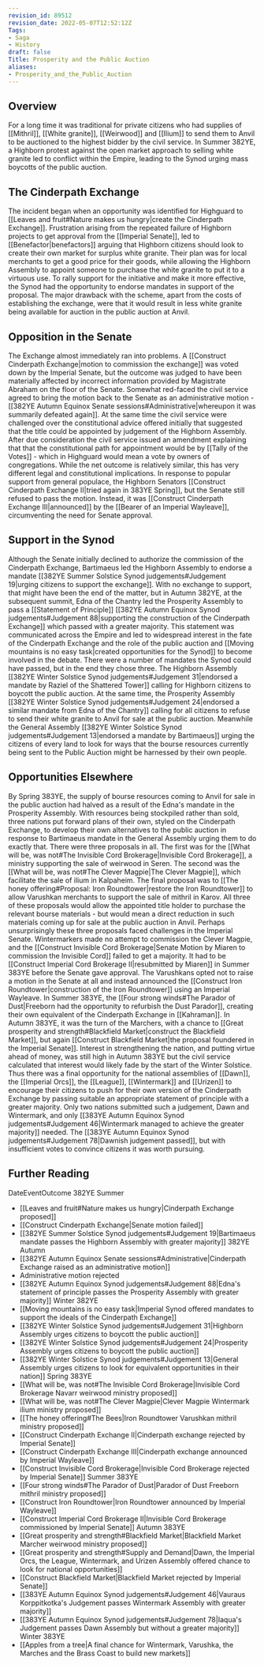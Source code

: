 ```yaml
---
revision_id: 89512
revision_date: 2022-05-07T12:52:12Z
Tags:
- Saga
- History
draft: false
Title: Prosperity and the Public Auction
aliases:
- Prosperity_and_the_Public_Auction
---
```

## Overview
For a long time it was traditional for private citizens who had supplies of [[Mithril]], [[White granite]], [[Weirwood]] and [[Ilium]] to send them to Anvil to be auctioned to the highest bidder by the civil service. In Summer 382YE, a Highborn protest against the open market approach to selling white granite led to conflict within the Empire, leading to the Synod urging mass boycotts of the public auction.
## The Cinderpath Exchange
The incident began when an opportunity was identified for Highguard to [[Leaves and fruit#Nature makes us hungry|create the Cinderpath Exchange]]. Frustration arising from the repeated failure of Highborn projects to get approval from the [[Imperial Senate]], led to [[Benefactor|benefactors]] arguing that Highborn citizens should look to create their own market for surplus white granite. Their plan was for local merchants to get a good price for their goods, while allowing the Highborn Assembly to appoint someone to purchase the white granite to put it to a virtuous use.
To rally support for the initiative and make it more effective, the Synod had the opportunity to endorse mandates in support of the proposal. The major drawback with the scheme, apart from the costs of establishing the exchange, were that it would result in less white granite being available for auction in the public auction at Anvil.
## Opposition in the Senate
The Exchange almost immediately ran into problems. A [[Construct Cinderpath Exchange|motion to commission the exchange]] was voted down by the Imperial Senate, but the outcome was judged to have been materially affected by incorrect information provided by Magistrate Abraham on the floor of the Senate. Somewhat red-faced the civil service agreed to bring the motion back to the Senate as an administrative motion - [[382YE Autumn Equinox Senate sessions#Administrative|whereupon it was summarily defeated again]].
At the same time the civil service were challenged over the constitutional advice offered initially that suggested that the title could be appointed by judgement of the Highborn Assembly. After due consideration the civil service issued an amendment explaining that that the constitutional path for appointment would be by [[Tally of the Votes]] - which in Highguard would mean a vote by owners of congregations. While the net outcome is relatively similar, this has very different legal and constitutional implications.
In response to popular support from general populace, the Highborn Senators [[Construct Cinderpath Exchange II|tried again in 383YE Spring]], but the Senate still refused to pass the motion. Instead, it was [[Construct Cinderpath Exchange III|announced]] by the [[Bearer of an Imperial Wayleave]], circumventing the need for Senate approval.
## Support in the Synod
Although the Senate initially declined to authorize the commission of the Cinderpath Exchange, Bartimaeus led the Highborn Assembly to endorse a mandate [[382YE Summer Solstice Synod judgements#Judgement 19|urging citizens to support the exchange]]. With no exchange to support, that might have been the end of the matter, but in Autumn 382YE, at the subsequent summit, Edna of the Chantry led the Prosperity Assembly to pass a [[Statement of Principle]] [[382YE Autumn Equinox Synod judgements#Judgement 88|supporting the construction of the Cinderpath Exchange]] which passed with a greater majority.
This statement was communicated across the Empire and led to widespread interest in the fate of the Cinderpath Exchange and the role of the public auction and [[Moving mountains is no easy task|created opportunities for the Synod]] to become involved in the debate. There were a number of mandates the Synod could have passed, but in the end they chose three.
The Highborn Assembly [[382YE Winter Solstice Synod judgements#Judgement 31|endorsed a mandate by Raziel of the Shattered Tower]] calling for Highborn citizens to boycott the public auction. At the same time, the Prosperity Assembly [[382YE Winter Solstice Synod judgements#Judgement 24|endorsed a similar mandate from Edna of the Chantry]] calling for all citizens to refuse to send their white granite to Anvil for sale at the public auction. Meanwhile the General Assembly [[382YE Winter Solstice Synod judgements#Judgement 13|endorsed a mandate by Bartimaeus]] urging the citizens of every land to look for ways that the bourse resources currently being sent to the Public Auction might be harnessed by their own people.
## Opportunities Elsewhere
By Spring 383YE, the supply of bourse resources coming to Anvil for sale in the public auction had halved as a result of the Edna's mandate in the Prosperity Assembly. With resources being stockpiled rather than sold, three nations put forward plans of their own, styled on the Cinderpath Exchange, to develop their own alternatives to the public auction in response to Bartimaeus mandate in the General Assembly urging them to do exactly that.
There were three proposals in all. The first was for the [[What will be, was not#The Invisible Cord Brokerage|Invisible Cord Brokerage]], a ministry supporting the sale of weirwood in Seren. The second was the [[What will be, was not#The Clever Magpie|The Clever Magpie]], which facilitate the sale of ilium in Kalpaheim. The final proposal was to [[The honey offering#Proposal: Iron Roundtower|restore the Iron Roundtower]] to allow Varushkan merchants to support the sale of mithril in Karov. All three of these proposals would allow the appointed title holder to purchase the relevant bourse materials - but would mean a direct reduction in such materials coming up for sale at the public auction in Anvil.
Perhaps unsurprisingly these three proposals faced challenges in the Imperial Senate. Wintermarkers made no attempt to commission the Clever Magpie, and the [[Construct Invisible Cord Brokerage|Senate Motion by Miaren to commission the Invisible Cord]] failed to get a majority. It had to be [[Construct Imperial Cord Brokerage II|resubmitted by Miaren]] in Summer 383YE before the Senate gave approval. The Varushkans opted not to raise a motion in the Senate at all and instead announced the [[Construct Iron Roundtower|construction of the Iron Roundtower]] using an Imperial Wayleave.
In Summer 383YE, the [[Four strong winds#The Parador of Dust|Freeborn had the opportunity to refurbish the Dust Parador]], creating their own equivalent of the Cinderpath Exchange in [[Kahraman]]. In Autumn 383YE, it was the turn of the Marchers, with a chance to [[Great prosperity and strength#Blackfield Market|construct the Blackfield Market]], but again [[Construct Blackfield Market|the proposal foundered in the Imperial Senate]].
Interest in strengthening the nation, and putting virtue ahead of money, was still high in Autumn 383YE but the civil service calculated that interest would likely fade by the start of the Winter Solstice. Thus there was a final opportunity for the national assemblies of [[Dawn]], the [[Imperial Orcs]], the [[League]], [[Wintermark]] and [[Urizen]] to encourage their citizens to push for their own version of the Cinderpath Exchange by passing suitable an appropriate statement of principle with a greater majority. Only two nations submitted such a judgement, Dawn and Wintermark, and only [[383YE Autumn Equinox Synod judgements#Judgement 46|Wintermark managed to achieve the greater majority]] needed. The [[383YE Autumn Equinox Synod judgements#Judgement 78|Dawnish judgement passed]], but with insufficient votes to convince citizens it was worth pursuing.
## Further Reading
DateEventOutcome
382YE Summer
* [[Leaves and fruit#Nature makes us hungry|Cinderpath Exchange proposed]]
* [[Construct Cinderpath Exchange|Senate motion failed]]
* [[382YE Summer Solstice Synod judgements#Judgement 19|Bartimaeus mandate passes the Highborn Assembly with greater majority]]
382YE Autumn
* [[382YE Autumn Equinox Senate sessions#Administrative|Cinderpath Exchange raised as an administrative motion]]
* Administrative motion rejected
* [[382YE Autumn Equinox Synod judgements#Judgement 88|Edna's statement of principle passes the Prosperity Assembly with greater majority]]
Winter 382YE
* [[Moving mountains is no easy task|Imperial Synod offered mandates to support the ideals of the Cinderpath Exchange]]
* [[382YE Winter Solstice Synod judgements#Judgement 31|Highborn Assembly urges citizens to boycott the public auction]]
* [[382YE Winter Solstice Synod judgements#Judgement 24|Prosperity Assembly urges citizens to boycott the public auction]]
* [[382YE Winter Solstice Synod judgements#Judgement 13|General Assembly urges citizens to look for equivalent opportunities in their nation]]
Spring 383YE
* [[What will be, was not#The Invisible Cord Brokerage|Invisible Cord Brokerage Navarr weirwood ministry proposed]]
* [[What will be, was not#The Clever Magpie|Clever Magpie Wintermark ilium ministry proposed]]
* [[The honey offering#The Bees|Iron Roundtower Varushkan mithril ministry proposed]]
* [[Construct Cinderpath Exchange II|Cinderpath exchange rejected by Imperial Senate]]
* [[Construct Cinderpath Exchange III|Cinderpath exchange announced by Imperial Wayleave]]
* [[Construct Invisible Cord Brokerage|Invisible Cord Brokerage rejected by Imperial Senate]]
Summer 383YE
* [[Four strong winds#The Parador of Dust|Parador of Dust Freeborn mithril ministry proposed]]
* [[Construct Iron Roundtower|Iron Roundtower announced by Imperial Wayleave]]
* [[Construct Imperial Cord Brokerage II|Invisible Cord Brokerage commissioned by Imperial Senate]]
Autumn 383YE
* [[Great prosperity and strength#Blackfield Market|Blackfield Market Marcher weirwood ministry proposed]]
* [[Great prosperity and strength#Supply and Demand|Dawn, the Imperial Orcs, the League, Wintermark, and Urizen Assembly offered chance to look for national opportunities]]
* [[Construct Blackfield Market|Blackfield Market rejected by Imperial Senate]]
* [[383YE Autumn Equinox Synod judgements#Judgement 46|Vauraus Korppitkotka's Judgement passes Wintermark Assembly with greater majority]]
* [[383YE Autumn Equinox Synod judgements#Judgement 78|Iaqua's Judgement passes Dawn Assembly but without a greater majority]]
Winter 383YE
* [[Apples from a tree|A final chance for Wintermark, Varushka, the Marches and the Brass Coast to build new markets]]
